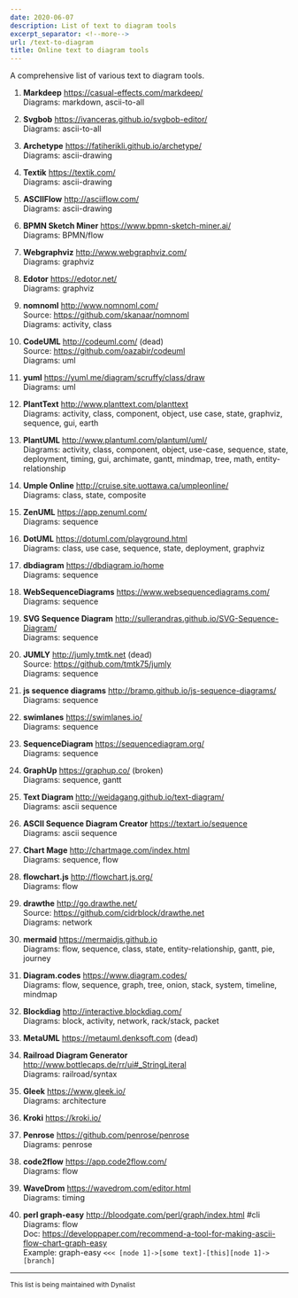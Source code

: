 ```yaml
---
date: 2020-06-07
description: List of text to diagram tools
excerpt_separator: <!--more-->
url: /text-to-diagram
title: Online text to diagram tools
---
```



A comprehensive list of various text to diagram tools.

1. **Markdeep** https://casual-effects.com/markdeep/  
Diagrams: markdown, ascii-to-all
1. **Svgbob** https://ivanceras.github.io/svgbob-editor/  
Diagrams: ascii-to-all
1. **Archetype** https://fatiherikli.github.io/archetype/  
Diagrams: ascii-drawing
1. **Textik** https://textik.com/  
Diagrams: ascii-drawing
1. **ASCIIFlow** http://asciiflow.com/  
Diagrams: ascii-drawing
1. **BPMN Sketch Miner** https://www.bpmn-sketch-miner.ai/  
Diagrams: BPMN/flow
1. **Webgraphviz** http://www.webgraphviz.com/  
Diagrams: graphviz
1. **Edotor** https://edotor.net/  
Diagrams: graphviz
1. **nomnoml** http://www.nomnoml.com/  
Source: https://github.com/skanaar/nomnoml  
Diagrams: activity, class
1. **CodeUML** http://codeuml.com/ (dead)  
Source: https://github.com/oazabir/codeuml  
Diagrams: uml
1. **yuml** https://yuml.me/diagram/scruffy/class/draw  
Diagrams: uml
1. **PlantText** http://www.planttext.com/planttext  
Diagrams: activity, class, component, object, use case, state, graphviz, sequence, gui, earth
1. **PlantUML** http://www.plantuml.com/plantuml/uml/  
Diagrams: activity, class, component, object, use-case, sequence, state, deployment, timing, gui, archimate, gantt, mindmap, tree, math, entity-relationship
1. **Umple Online** http://cruise.site.uottawa.ca/umpleonline/  
Diagrams: class, state, composite
1. **ZenUML** https://app.zenuml.com/  
Diagrams: sequence
1. **DotUML** https://dotuml.com/playground.html  
Diagrams: class, use case, sequence, state, deployment, graphviz
1. **dbdiagram** https://dbdiagram.io/home  
Diagrams: sequence
1. **WebSequenceDiagrams** https://www.websequencediagrams.com/  
Diagrams: sequence
1. **SVG Sequence Diagram** http://sullerandras.github.io/SVG-Sequence-Diagram/  
Diagrams: sequence
1. **JUMLY** http://jumly.tmtk.net (dead)  
Source: https://github.com/tmtk75/jumly  
Diagrams: sequence
1. **js sequence diagrams** http://bramp.github.io/js-sequence-diagrams/  
Diagrams: sequence
1. **swimlanes** https://swimlanes.io/   
Diagrams: sequence
1. **SequenceDiagram** https://sequencediagram.org/  
Diagrams: sequence
1. **GraphUp** https://graphup.co/ (broken)  
Diagrams: sequence, gantt
1. **Text Diagram** http://weidagang.github.io/text-diagram/  
Diagrams: ascii sequence
1. **ASCII Sequence Diagram Creator** https://textart.io/sequence  
Diagrams: ascii sequence
1. **Chart Mage** http://chartmage.com/index.html  
Diagrams: sequence, flow
1. **flowchart.js** http://flowchart.js.org/  
Diagrams: flow
1. **drawthe** http://go.drawthe.net/  
Source: https://github.com/cidrblock/drawthe.net  
Diagrams: network
1. **mermaid** https://mermaidjs.github.io  
Diagrams: flow, sequence, class, state, entity-relationship, gantt, pie, journey
1. **Diagram.codes** https://www.diagram.codes/  
Diagrams: flow, sequence, graph, tree, onion, stack, system, timeline, mindmap
1. **Blockdiag** http://interactive.blockdiag.com/  
Diagrams: block, activity, network, rack/stack, packet
1. **MetaUML** https://metauml.denksoft.com (dead)  

1. **Railroad Diagram Generator** http://www.bottlecaps.de/rr/ui#_StringLiteral  
Diagrams: railroad/syntax
1. **Gleek** https://www.gleek.io/  
Diagrams: architecture
1. **Kroki** https://kroki.io/  

1. **Penrose** https://github.com/penrose/penrose  
Diagrams: penrose
1. **code2flow** https://app.code2flow.com/  
Diagrams: flow
1. **WaveDrom** https://wavedrom.com/editor.html  
Diagrams: timing
1. **perl graph-easy** http://bloodgate.com/perl/graph/index.html #cli  
Diagrams: flow  
Doc: https://developpaper.com/recommend-a-tool-for-making-ascii-flow-chart-graph-easy  
Example: graph-easy `<<< [node 1]->[some text]-[this][node 1]->[branch]`


---
<small>This list is being maintained with Dynalist</small>
